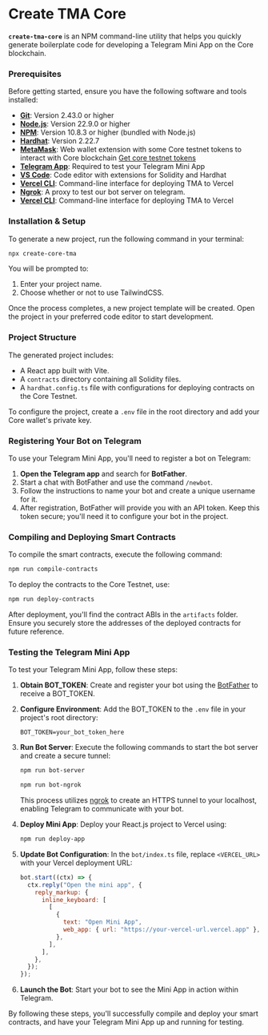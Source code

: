 # Create TMA Core

**`create-tma-core`** is an NPM command-line utility that helps you quickly generate boilerplate code for developing a Telegram Mini App on the Core blockchain.

### Prerequisites

Before getting started, ensure you have the following software and tools installed:

- [**Git**](https://git-scm.com/downloads): Version 2.43.0 or higher
- [**Node.js**](https://nodejs.org/): Version 22.9.0 or higher
- [**NPM**](https://www.npmjs.com/): Version 10.8.3 or higher (bundled with Node.js)
- [**Hardhat**](https://hardhat.org/getting-started/#installation): Version 2.22.7
- [**MetaMask**](https://metamask.io/): Web wallet extension with some Core testnet tokens to interact with Core blockchain
  [Get core testnet tokens](https://scan.test.btcs.network/faucet)
- [**Telegram App**](https://telegram.org/): Required to test your Telegram Mini App
- [**VS Code**](https://code.visualstudio.com/): Code editor with extensions for Solidity and Hardhat
- [**Vercel CLI**](https://vercel.com/docs/cli): Command-line interface for deploying TMA to Vercel
- [**Ngrok**](https://ngrok.com/): A proxy to test our bot server on telegram.
- [**Vercel CLI**](https://vercel.com/docs/cli): Command-line interface for deploying TMA to Vercel

### Installation & Setup

To generate a new project, run the following command in your terminal:

```bash
npx create-core-tma
```

You will be prompted to:

1. Enter your project name.
2. Choose whether or not to use TailwindCSS.

Once the process completes, a new project template will be created. Open the project in your preferred code editor to start development.

### Project Structure

The generated project includes:

- A React app built with Vite.
- A `contracts` directory containing all Solidity files.
- A `hardhat.config.ts` file with configurations for deploying contracts on the Core Testnet.

To configure the project, create a `.env` file in the root directory and add your Core wallet's private key.

### Registering Your Bot on Telegram

To use your Telegram Mini App, you'll need to register a bot on Telegram:

1. **Open the Telegram app** and search for **BotFather**.
2. Start a chat with BotFather and use the command `/newbot`.
3. Follow the instructions to name your bot and create a unique username for it.
4. After registration, BotFather will provide you with an API token. Keep this token secure; you'll need it to configure your bot in the project.

### Compiling and Deploying Smart Contracts

To compile the smart contracts, execute the following command:

```bash
npm run compile-contracts
```

To deploy the contracts to the Core Testnet, use:

```bash
npm run deploy-contracts
```

After deployment, you'll find the contract ABIs in the `artifacts` folder. Ensure you securely store the addresses of the deployed contracts for future reference.

### Testing the Telegram Mini App

To test your Telegram Mini App, follow these steps:

1. **Obtain BOT_TOKEN**: Create and register your bot using the [BotFather](https://t.me/@BotFather) to receive a BOT_TOKEN.

2. **Configure Environment**: Add the BOT_TOKEN to the `.env` file in your project's root directory:

   ```
   BOT_TOKEN=your_bot_token_here
   ```

3. **Run Bot Server**: Execute the following commands to start the bot server and create a secure tunnel:

   ```bash
   npm run bot-server
   ```

   ```bash
   npm run bot-ngrok
   ```

   This process utilizes [ngrok](https://ngrok.com/) to create an HTTPS tunnel to your localhost, enabling Telegram to communicate with your bot.

4. **Deploy Mini App**: Deploy your React.js project to Vercel using:

   ```bash
   npm run deploy-app
   ```

5. **Update Bot Configuration**: In the `bot/index.ts` file, replace `<VERCEL_URL>` with your Vercel deployment URL:

   ```javascript
   bot.start((ctx) => {
     ctx.reply("Open the mini app", {
       reply_markup: {
         inline_keyboard: [
           [
             {
               text: "Open Mini App",
               web_app: { url: "https://your-vercel-url.vercel.app" },
             },
           ],
         ],
       },
     });
   });
   ```

6. **Launch the Bot**: Start your bot to see the Mini App in action within Telegram.

By following these steps, you'll successfully compile and deploy your smart contracts, and have your Telegram Mini App up and running for testing.

